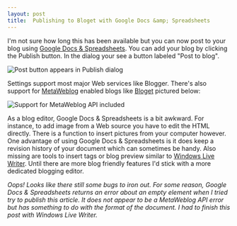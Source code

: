 ```yaml
---
layout: post
title:  Publishing to Bloget with Google Docs &amp; Spreadsheets
---
```

I'm not sure how long this has been available but you can now post to your blog using [Google Docs & Spreadsheets](http://docs.google.com/). You can add your blog by clicking the Publish button. In the dialog your see a button labeled "Post to blog".  
  
![Post button appears in Publish dialog](http://www.myotherdrive.com/public/blueonion/Blog/gds1.png)  
  
Settings support most major Web services like Blogger. There's also support for [MetaWeblog](http://www.xmlrpc.com/metaWeblogApi) enabled blogs like [Bloget](/bloget) pictured below:  
  
![Support for MetaWeblog API included](http://www.myotherdrive.com/public/blueonion/Blog/gds2.png)  
  
As a blog editor, Google Docs & Spreadsheets is a bit awkward. For instance, to add image from a Web source you have to edit the HTML directly. There is a function to insert pictures from your computer however. One advantage of using Google Docs & Spreadsheets is it does keep a revision history of your document which can sometimes be handy. Also missing are tools to insert tags or blog preview similar to [Windows Live Writer](http://windowslivewriter.spaces.live.com/). Until there are more blog friendly features I'd stick with a more dedicated blogging editor.

_Oops! Looks like there still some bugs to iron out. For some reason, Google Docs & Spreadsheets returns an error about an empty element when I tried try to publish this article. It does not appear to be a MetaWeblog API error but has something to do with the format of the document. I had to finish this post with Windows Live Writer._
